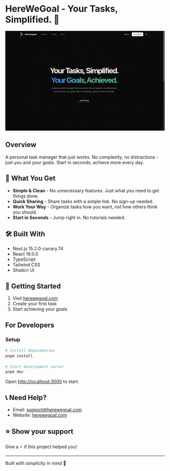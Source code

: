 # HereWeGoal - Your Tasks, Simplified. 🎯

![HereWeGoal_Landing_Hero](public/herewegoal_landing.png)

## Overview

A personal task manager that just works. No complexity, no distractions - just you and your goals. Start in seconds, achieve more every day.

## 🚀 What You Get

- **Simple & Clean** - No unnecessary features. Just what you need to get things done.
- **Quick Sharing** - Share tasks with a simple link. No sign-up needed.
- **Work Your Way** - Organize tasks how you want, not how others think you should.
- **Start in Seconds** - Jump right in. No tutorials needed.

## 🛠 Built With

- Next.js 15.2.0-canary.74
- React 19.0.0
- TypeScript
- Tailwind CSS 
- Shadcn UI

## 🔧 Getting Started

1. Visit [herewegoal.com](https://herewegoal.com)
2. Create your first task
3. Start achieving your goals

## For Developers

### Setup

```bash
# Install dependencies
pnpm install

# Start development server
pnpm dev
```

Open [http://localhost:3000](http://localhost:3000) to start.

## 📞 Need Help?

- Email: support@herewegoal.com
- Website: [herewegoal.com](https://herewegoal.com)

## ⭐️ Show your support

Give a ⭐️ if this project helped you!

---

Built with simplicity in mind 🎯

